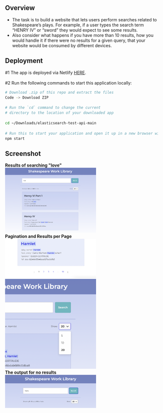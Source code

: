 ## Overview
- The task is to build a website that lets users perform searches related to Shakespeare’s
plays. For example, if a user types the search term “HENRY IV” or “sword” they would
expect to see some results.<br> 
- Also consider what happens if you have more than 10 results, how you would handle it if there were no results for a given query, that your website would be consumed by different devices.


## Deployment 
#1 The app is deployed via Netlify [HERE](karina4840-elasticsearch-api-test.netlify.app/). 
<br>
<br>
#2 Run the following commands to start this application locally:<br>

```bash
# Download .zip of this repo and extract the files
Code -> Download ZIP

# Run the `cd` command to change the current 
# directory to the location of your downloaded app

cd ~/Downloads/elasticsearch-test-api-main

# Run this to start your application and open it up in a new browser window
npm start
```
## Screenshot
**Results of searching "love"** <br>
<img src="https://github.com/karina4840/elasticsearch-test-api/blob/main/img/img1.png?raw=true" width=300px/><br>
**Pagination and Results per Page** <br>
<img src="https://github.com/karina4840/elasticsearch-test-api/blob/main/img/img4.png?raw=true" width=300px /><br>
<img src="https://github.com/karina4840/elasticsearch-test-api/blob/main/img/img3.png?raw=true" width=300px/><br> 
**The output for no results** <br>
<img src="https://github.com/karina4840/elasticsearch-test-api/blob/main/img/img2.png?raw=true" width=300px/><br>
